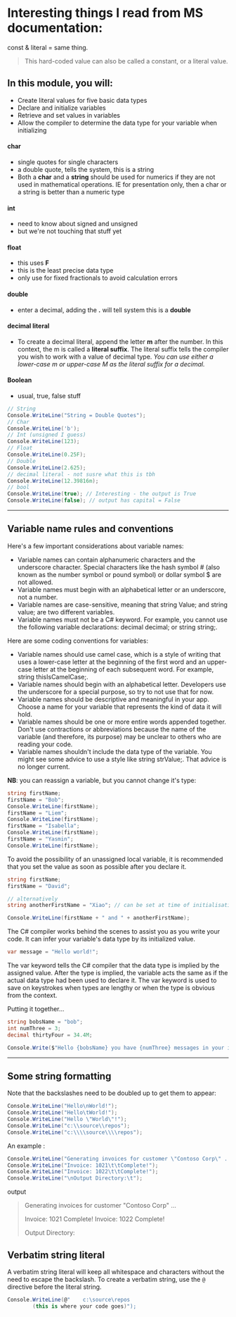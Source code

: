 # Interesting things I read from MS documentation: 

const & literal = same thing. 

> This hard-coded value can also be called a constant, or a literal value.

## In this module, you will:
- Create literal values for five basic data types
- Declare and initialize variables
- Retrieve and set values in variables
- Allow the compiler to determine the data type for your variable when initializing

#### char
- single quotes for single characters
- a double quote, tells the system, this is a string
- Both a **char** and a **string** should be used for numerics if they are not used in mathematical operations. IE for presentation only, then a char or a string is better than a numeric type 

#### int
- need to know about signed and unsigned 
- but we're not touching that stuff yet

#### float
- this uses **F**
- this is the least precise data type
- only use for fixed fractionals to avoid calculation errors

#### double
- enter a decimal, adding the **.** will tell system this is a **double**

#### decimal literal 
- To create a decimal literal, append the letter **m** after the number. In this context, the m is called a **literal suffix**. The literal suffix tells the compiler you wish to work with a value of decimal type. *You can use either a lower-case m or upper-case M as the literal suffix for a decimal.*

#### Boolean
- usual, true, false stuff

```csharp
// String 
Console.WriteLine("String = Double Quotes");
// Char
Console.WriteLine('b');
// Int (unsigned I guess)
Console.WriteLine(123);
// Float
Console.WriteLine(0.25F); 
// Double
Console.WriteLine(2.625);
// decimal literal - not susre what this is tbh
Console.WriteLine(12.39816m);
// bool
Console.WriteLine(true); // Interesting - the output is True
Console.WriteLine(false); // output has capital = False
```

---

## Variable name rules and conventions

Here's a few important considerations about variable names:

- Variable names can contain alphanumeric characters and the underscore character. Special characters like the hash symbol # (also known as the number symbol or pound symbol) or dollar symbol $ are not allowed.
- Variable names must begin with an alphabetical letter or an underscore, not a number.
- Variable names are case-sensitive, meaning that string Value; and string value; are two different variables.
- Variable names must not be a C# keyword. For example, you cannot use the following variable declarations: decimal decimal; or string string;.
  
Here are some coding conventions for variables:

- Variable names should use camel case, which is a style of writing that uses a lower-case letter at the beginning of the first word and an upper-case letter at the beginning of each subsequent word. For example, string thisIsCamelCase;.
- Variable names should begin with an alphabetical letter. Developers use the underscore for a special purpose, so try to not use that for now.
- Variable names should be descriptive and meaningful in your app. Choose a name for your variable that represents the kind of data it will hold.
- Variable names should be one or more entire words appended together. Don't use contractions or abbreviations because the name of the variable (and therefore, its purpose) may be unclear to others who are reading your code.
- Variable names shouldn't include the data type of the variable. You might see some advice to use a style like string strValue;. That advice is no longer current.

**NB**: you can reassign a variable, but you cannot change it's type: 

```csharp
string firstName;
firstName = "Bob";
Console.WriteLine(firstName);
firstName = "Liem";
Console.WriteLine(firstName);
firstName = "Isabella";
Console.WriteLine(firstName);
firstName = "Yasmin";
Console.WriteLine(firstName);
```

To avoid the possibility of an unassigned local variable, it is recommended that you set the value as soon as possible after you declare it.

```csharp
string firstName; 
firstName = "David"; 

// alternatively
string anotherFirstName = "Xiao"; // can be set at time of initialisation

Console.WriteLine(firstName + " and " + anotherFirstName);
```

The C# compiler works behind the scenes to assist you as you write your code. It can infer your variable's data type by its initialized value.

```csharp
var message = "Hello world!";
```

The var keyword tells the C# compiler that the data type is implied by the assigned value. After the type is implied, the variable acts the same as if the actual data type had been used to declare it. The var keyword is used to save on keystrokes when types are lengthy or when the type is obvious from the context.

Putting it together...

```csharp
string bobsName = "bob";
int numThree = 3;
decimal thirtyFour = 34.4M; 

Console.Write($"Hello {bobsName} you have {numThree} messages in your inbox. The temperature is {thirtyFour} celsius.");
```

---

## Some string formatting

Note that the backslashes need to be doubled up to get them to appear:

```csharp
Console.WriteLine("Hello\nWorld!");
Console.WriteLine("Hello\tWorld!");
Console.WriteLine("Hello \"World\"!");
Console.WriteLine("c:\\source\\repos");
Console.WriteLine("c:\\\\source\\\\repos");
```

An example :

```csharp
Console.WriteLine("Generating invoices for customer \"Contoso Corp\" ... \n");
Console.WriteLine("Invoice: 1021\t\tComplete!");
Console.WriteLine("Invoice: 1022\t\tComplete!");
Console.WriteLine("\nOutput Directory:\t");
```

output

> Generating invoices for customer "Contoso Corp" ...
> 
> Invoice: 1021           Complete!
> Invoice: 1022           Complete!
> 
> Output Directory:

## Verbatim string literal

A verbatim string literal will keep all whitespace and characters without the need to escape the backslash. To create a verbatim string, use the `@` directive before the literal string.

```csharp
Console.WriteLine(@"    c:\source\repos    
        (this is where your code goes)");
```


